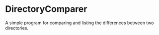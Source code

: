 DirectoryComparer
=================

A simple program for comparing and listing the differences between two directories.
